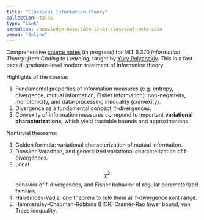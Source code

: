 ```yaml
---
title: "Classical Information Theory"
collection: talks
type: "Link"
permalink: /knowledge-base/2024-12-01-classical-info-2024
venue: "Online"
---
```


Comprehensive [course notes](https://nlyu1.github.io/classical-info-theory) (in progress) for MIT 6.370 *Information Theory: from Coding to Learning*, 
taught by [Yury Polyanskiy](https://people.lids.mit.edu/yp/homepage/). 
This is a fast-paced, graduate-level modern treatment of information theory. 

Highlights of the course: 

1. Fundamental properties of information measures (e.g. entropy, divergence, mutual information, Fisher information): non-negativity, monotonicity, and data-processing inequality (convexity). 
2. Divergence as a fundamental concept, f-divergences. 
3. Convexity of information measures correpond to important **variational characterizations**, which yield tractable bounds and approximations. 

Nontrivial theorems:

1. Golden formula: variational characterization of mutual information. 
2. Donsker-Varadhan, and generalized variational characterization of f-divergences.
3. Local $$\chi^2$$ behavior of f-divergences, and Fisher behavior of regular parameterized families. 
4. Harremoës-Vadja: one theorem to rule them all f-divergence joint range. 
5. Hammersley-Chapman-Robbins (HCR) Cramér-Rao lower bound; van Trees inequality. 